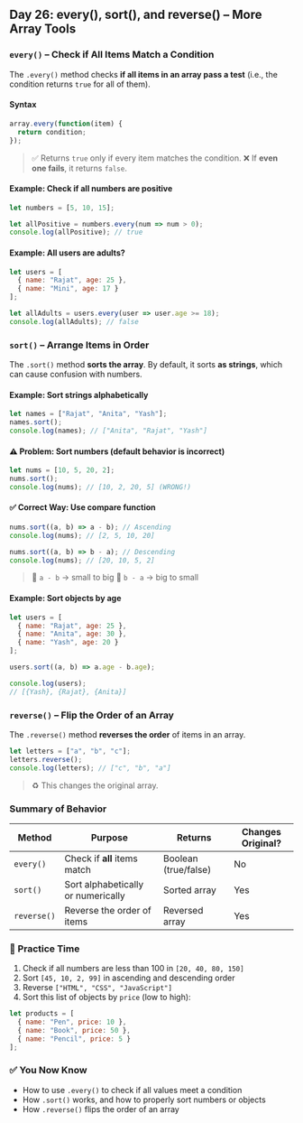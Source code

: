 <article class="day-block">

## Day 26: every(), sort(), and reverse() – More Array Tools

### `every()` – Check if All Items Match a Condition

The `.every()` method checks **if all items in an array pass a test** (i.e., the condition returns `true` for all of them).

#### Syntax

```js
array.every(function(item) {
  return condition;
});
```

> ✅ Returns `true` only if every item matches the condition.
> ❌ If **even one fails**, it returns `false`.

#### Example: Check if all numbers are positive

```js
let numbers = [5, 10, 15];

let allPositive = numbers.every(num => num > 0);
console.log(allPositive); // true
```

#### Example: All users are adults?

```js
let users = [
  { name: "Rajat", age: 25 },
  { name: "Mini", age: 17 }
];

let allAdults = users.every(user => user.age >= 18);
console.log(allAdults); // false
```

### `sort()` – Arrange Items in Order

The `.sort()` method **sorts the array**. By default, it sorts **as strings**, which can cause confusion with numbers.

#### Example: Sort strings alphabetically

```js
let names = ["Rajat", "Anita", "Yash"];
names.sort();
console.log(names); // ["Anita", "Rajat", "Yash"]
```

#### ⚠️ Problem: Sort numbers (default behavior is incorrect)

```js
let nums = [10, 5, 20, 2];
nums.sort();
console.log(nums); // [10, 2, 20, 5] (WRONG!)
```

#### ✅ Correct Way: Use compare function

```js
nums.sort((a, b) => a - b); // Ascending
console.log(nums); // [2, 5, 10, 20]
```

```js
nums.sort((a, b) => b - a); // Descending
console.log(nums); // [20, 10, 5, 2]
```

> 🔼 `a - b` → small to big
> 🔽 `b - a` → big to small

#### Example: Sort objects by age

```js
let users = [
  { name: "Rajat", age: 25 },
  { name: "Anita", age: 30 },
  { name: "Yash", age: 20 }
];

users.sort((a, b) => a.age - b.age);

console.log(users);
// [{Yash}, {Rajat}, {Anita}]
```

### `reverse()` – Flip the Order of an Array

The `.reverse()` method **reverses the order** of items in an array.

```js
let letters = ["a", "b", "c"];
letters.reverse();
console.log(letters); // ["c", "b", "a"]
```

> ♻️ This changes the original array.

### Summary of Behavior

| Method      | Purpose                            | Returns              | Changes Original? |
| ----------- | ---------------------------------- | -------------------- | ----------------- |
| `every()`   | Check if **all** items match       | Boolean (true/false) | No                |
| `sort()`    | Sort alphabetically or numerically | Sorted array         | Yes               |
| `reverse()` | Reverse the order of items         | Reversed array       | Yes               |

<div class="practice">

### 🧠 Practice Time

1. Check if all numbers are less than 100 in `[20, 40, 80, 150]`
2. Sort `[45, 10, 2, 99]` in ascending and descending order
3. Reverse `["HTML", "CSS", "JavaScript"]`
4. Sort this list of objects by `price` (low to high):

```js
let products = [
  { name: "Pen", price: 10 },
  { name: "Book", price: 50 },
  { name: "Pencil", price: 5 }
];
```

</div>

### ✅ You Now Know

* How to use `.every()` to check if all values meet a condition
* How `.sort()` works, and how to properly sort numbers or objects
* How `.reverse()` flips the order of an array

</article>
